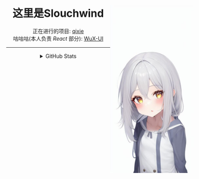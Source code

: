 <div align="center">
<img src="./looking.jpg" align="right" height="450px"/>

# 这里是Slouchwind
正在进行的项目: [qixie](https://github.com/QixieTeam)  
咕咕咕(本人负责 *React* 部分): [WuX-UI](https://github.com/wux-ui)
  
---

<details>
  <summary>GitHub Stats</summary>
    
  ![](https://github-readme-stats-git-masterrstaa-rickstaa.vercel.app/api?username=Slouchwind&theme=dark)
    
</details>

</div>
